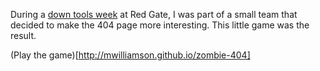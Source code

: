 During a [down tools week](https://www.simple-talk.com/blogs/2010/03/30/what-if-you-could-work-on-anything-you-wanted/) at Red Gate,
I was part of a small team that decided to make the 404 page more interesting.
This little game was the result.

(Play the game)[http://mwilliamson.github.io/zombie-404]